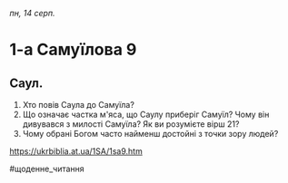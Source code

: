 
_пн, 14 серп._

# 1-а Самуїлова 9

## Саул.
1. Хто повів Саула до Самуїла?
2. Що означає частка м'яса, що Саулу приберіг Самуїл? Чому він дивувався з милості Самуїла? Як ви розумієте вірш 21?
3. Чому обрані Богом часто найменш достойні з точки зору людей?

https://ukrbiblia.at.ua/1SA/1sa9.htm 

#щоденне_читання
